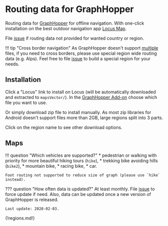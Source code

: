 # Routing data for GraphHopper

Routing data for [GraphHopper](https://www.graphhopper.com) for offline navigation. With one-click installation on the best outdoor navigation app [Locus Map](https://www.locusmap.eu).

File [issue](https://github.com/develar/gh-routing-data/issues) if routing data not provided for wanted country or region.

!!! tip "Cross border navigation"
    As GraphHopper doesn't support [multiple](https://github.com/graphhopper/graphhopper/issues/293) files, if you need to cross borders, please use special region wide routing data (e.g. Alps). Feel free to file [issue](https://github.com/develar/gh-routing-data/issues) to build a special region for your needs.

## Installation

Click a "Locus" link to install on Locus (will be automatically downloaded and extracted to `mapsVector/`).
In the [GraphHopper Add-on](https://github.com/asamm/locus-addon-graphhopper/releases/latest) choose which file you want to use.

Or simply download zip file to install manually.
As most zip libraries for Android doesn't support files more than 2GB, large regions split into 3 parts.

Click on the region name to see other download options.

## Maps

!!! question "Which vehicles are supported?"
    * pedestrian or walking with priority for more beautiful hiking tours (`hike`),
    * trekking bike avoiding hills (`bike2`),
    * mountain bike,
    * racing bike,
    * car.
    
    Foot routing not supported to reduce size of graph (please use `hike` instead).
    
??? question "How often data is updated?"
    At least monthly. 
    File [issue](https://github.com/develar/gh-routing-data/issues) to force update if need. 
    Also, data can be updated once a new version of GraphHopper is released.
    
    Last update: 2020-02-03.

{!regions.md!}
